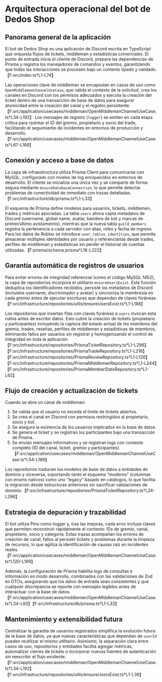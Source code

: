 # Arquitectura operacional del bot de Dedos Shop

## Panorama general de la aplicación
El bot de Dedos Shop es una aplicación de Discord escrita en TypeScript que orquesta flujos de tickets, middleman y estadísticas comerciales. El punto de entrada inicia el cliente de Discord, prepara las dependencias de Prisma y registra los manejadores de comandos y eventos, garantizando que todas las interacciones se procesen bajo un contexto tipado y validado.【F:src/index.ts†L1-L74】

Las operaciones clave de middleman se encapsulan en casos de uso como `OpenMiddlemanChannelUseCase`, que valida el contexto de la solicitud, crea los canales en Discord con los permisos adecuados y ejecuta la creación del ticket dentro de una transacción de base de datos para asegurar atomicidad entre la creación del canal y el registro persistente.【F:src/application/usecases/middleman/OpenMiddlemanChannelUseCase.ts†L34-L192】 Los mensajes de registro (`logger`) se emiten en cada etapa crítica para rastrear el ID del gremio, propietario y socio del trade, facilitando el seguimiento de incidentes en entornos de producción y desarrollo.【F:src/application/usecases/middleman/OpenMiddlemanChannelUseCase.ts†L87-L189】

## Conexión y acceso a base de datos
La capa de infraestructura utiliza Prisma Client para comunicarse con MySQL, configurado con niveles de log enriquecidos en entornos de desarrollo. El cliente se inicializa una única vez y se comparte de forma segura mediante `ensureDatabaseConnection`, lo que permite detectar problemas de conectividad de inmediato con trazas detalladas.【F:src/infrastructure/db/prisma.ts†L1-L33】

El esquema de Prisma define modelos para usuarios, tickets, middlemen, trades y métricas asociadas. La tabla `users` ahora capta metadatos de Discord (username, global name, avatar, bandera de bot y marcas de primer/último avistamiento), mientras que la nueva tabla `guild_members` registra la pertenencia a cada servidor con alias, roles y fecha de ingreso. Para los datos de Roblox se introduce `user_roblox_identities`, que permite almacenar múltiples identidades por usuario y referenciarlas desde trades, perfiles de middleman y estadísticas sin perder el historial de cuentas utilizadas.【F:prisma/schema.prisma†L16-L222】

## Garantía automática de registros de usuarios
Para evitar errores de integridad referencial (como el código MySQL 1452), la capa de repositorios incorpora el utilitario `ensureUsersExist`. Esta función deduplica los identificadores recibidos, persiste los metadatos de Discord (incluidos username, discriminador y avatar) y sincroniza la membresía en cada gremio antes de ejecutar escrituras que dependan de claves foráneas.【F:src/infrastructure/repositories/utils/ensureUsersExist.ts†L1-L188】

Los repositorios que insertan filas con claves foráneas a `users` invocan esta rutina antes de escribir datos. Esto cubre la creación de tickets (propietario y participantes) incluyendo la captura del estado actual de los miembros del gremio, trades, reseñas, perfiles de middleman y estadísticas de miembros, eliminando fallos por usuarios sin registrar y homogenizando el control de integridad en toda la aplicación.【F:src/infrastructure/repositories/PrismaTicketRepository.ts†L1-L296】【F:src/infrastructure/repositories/PrismaTradeRepository.ts†L1-L216】【F:src/infrastructure/repositories/PrismaReviewRepository.ts†L1-L126】【F:src/infrastructure/repositories/PrismaMiddlemanRepository.ts†L1-L244】【F:src/infrastructure/repositories/PrismaMemberStatsRepository.ts†L1-L62】

## Flujo de creación y actualización de tickets
Cuando se abre un canal de middleman:
1. Se valida que el usuario no exceda el límite de tickets abiertos.
2. Se crea el canal en Discord con permisos restringidos al propietario, socio y bot.
3. Se asegura la existencia de los usuarios implicados en la base de datos.
4. Se genera el ticket y se registran los participantes bajo una transacción de Prisma.
5. Se envían mensajes informativos y se registran logs con contexto completo (ID del canal, ticket, gremio y participantes).【F:src/application/usecases/middleman/OpenMiddlemanChannelUseCase.ts†L54-L189】

Los repositorios traducen los modelos de base de datos a entidades de dominio y viceversa, soportando tanto el esquema “moderno” (columnas con enums nativos) como uno “legacy” basado en catálogos, lo que facilita la migración desde estructuras anteriores sin sacrificar validaciones de dominio.【F:src/infrastructure/repositories/PrismaTicketRepository.ts†L24-L296】

## Estrategia de depuración y trazabilidad
El bot utiliza Pino como logger y, tras las mejoras, cada error incluye claves que permiten reconstruir rápidamente el contexto: IDs de gremio, canal, propietario, socio y categoría. Estas trazas acompañan los errores de creación de canal, fallos al persistir tickets y problemas durante la limpieza de recursos, lo que agiliza la identificación de causas raíz en incidentes reales.【F:src/application/usecases/middleman/OpenMiddlemanChannelUseCase.ts†L120-L189】

Además, la configuración de Prisma habilita logs de consultas e información en modo desarrollo, combinados con las validaciones de Zod en DTOs, asegurando que los datos de entrada sean consistentes y que cualquier discrepancia se reporte con mensajes legibles antes de interactuar con la base de datos.【F:src/application/usecases/middleman/OpenMiddlemanChannelUseCase.ts†L34-L83】【F:src/infrastructure/db/prisma.ts†L1-L33】

## Mantenimiento y extensibilidad futura
Centralizar la garantía de usuarios registrados simplifica la evolución futura de la base de datos, ya que nuevas características que dependan de `userId` pueden reutilizar el mismo utilitario. Asimismo, la separación clara entre casos de uso, repositorios y entidades facilita agregar métricas, automatizar cierres de tickets o incorporar nuevas fuentes de autenticación sin reescribir el flujo existente.【F:src/application/usecases/middleman/OpenMiddlemanChannelUseCase.ts†L34-L192】【F:src/infrastructure/repositories/utils/ensureUsersExist.ts†L1-L36】
